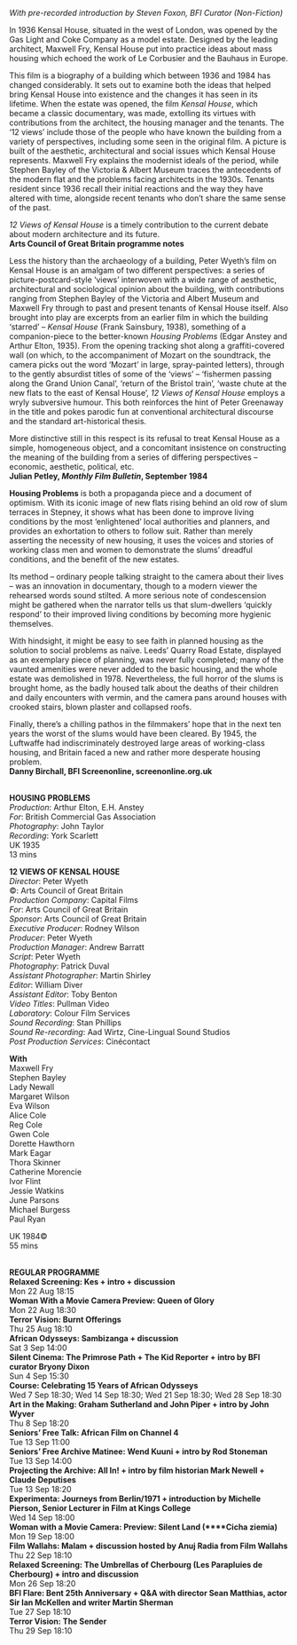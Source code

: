 

_With pre-recorded introduction by Steven Foxon, BFI Curator (Non-Fiction)_

In 1936 Kensal House, situated in the west of London, was opened by the  
Gas Light and Coke Company as a model estate. Designed by the leading architect, Maxwell Fry, Kensal House put into practice ideas about mass housing which echoed the work of Le Corbusier and the Bauhaus in Europe.

This film is a biography of a building which between 1936 and 1984 has changed considerably. It sets out to examine both the ideas that helped bring Kensal House into existence and the changes it has seen in its lifetime.  When the estate was opened, the film _Kensal House_, which became a classic documentary, was made, extolling its virtues with contributions from the architect, the housing manager and the tenants. The ‘12 views’ include those of the people who have known the building from a variety of perspectives, including some seen in the original film. A picture is built of the aesthetic, architectural and social issues which Kensal House represents. Maxwell Fry explains the modernist ideals of the period, while Stephen Bayley of the Victoria & Albert Museum traces the antecedents of the modern flat and the problems facing architects in the 1930s. Tenants resident since 1936 recall their initial reactions and the way they have altered with time, alongside recent tenants who don’t share the same sense of the past.

_12 Views of Kensal House_ is a timely contribution to the current debate about modern architecture and its future.  
**Arts Council of Great Britain programme notes**

Less the history than the archaeology of a building, Peter Wyeth’s film on Kensal House is an amalgam of two different perspectives: a series of picture-postcard-style ‘views’ interwoven with a wide range of aesthetic, architectural and sociological opinion about the building, with contributions ranging from Stephen Bayley of the Victoria and Albert Museum and Maxwell Fry through to past and present tenants of Kensal House itself. Also brought into play are excerpts from an earlier film in which the building ‘starred’ – _Kensal House_ (Frank Sainsbury, 1938), something of a companion-piece to the better-known _Housing Problems_ (Edgar Anstey and Arthur Elton, 1935). From the opening tracking shot along a graffiti-covered wall (on which, to the accompaniment of Mozart on the soundtrack, the camera picks out the word ‘Mozart’ in large, spray-painted letters), through to the gently absurdist titles of some of the ‘views’ – ‘fishermen passing along the Grand Union Canal’, ‘return of the Bristol train’, ‘waste chute at the new flats to the east of Kensal House’,  _12 Views of Kensal House_ employs a wryly subversive humour. This both reinforces the hint of Peter Greenaway in the title and pokes parodic fun at conventional architectural discourse and the standard art-historical thesis.

More distinctive still in this respect is its refusal to treat Kensal House as a simple, homogeneous object, and a concomitant insistence on constructing the meaning of the building from a series of differing perspectives – economic, aesthetic, political, etc.  
**Julian Petley, _Monthly Film Bulletin_, September 1984**

**Housing Problems** is both a propaganda piece and a document of optimism. With its iconic image of new flats rising behind an old row of slum terraces in Stepney, it shows what has been done to improve living conditions by the most ‘enlightened’ local authorities and planners, and provides an exhortation to others to follow suit. Rather than merely asserting the necessity of new housing, it uses the voices and stories of working class men and women to demonstrate the slums’ dreadful conditions, and the benefit of the new estates.

Its method – ordinary people talking straight to the camera about their lives – was an innovation in documentary, though to a modern viewer the rehearsed words sound stilted. A more serious note of condescension might be gathered when the narrator tells us that slum-dwellers ‘quickly respond’ to their improved living conditions by becoming more hygienic themselves.

With hindsight, it might be easy to see faith in planned housing as the solution to social problems as naïve. Leeds’ Quarry Road Estate, displayed as an exemplary piece of planning, was never fully completed; many of the vaunted amenities were never added to the basic housing, and the whole estate was demolished in 1978. Nevertheless, the full horror of the slums is brought home, as the badly housed talk about the deaths of their children and daily encounters with vermin, and the camera pans around houses with crooked stairs, blown plaster and collapsed roofs.

Finally, there’s a chilling pathos in the filmmakers’ hope that in the next ten years the worst of the slums would have been cleared. By 1945, the Luftwaffe had indiscriminately destroyed large areas of working-class housing, and Britain faced a new and rather more desperate housing problem.  
**Danny Birchall, BFI Screenonline, screenonline.org.uk**
<br><br>

**HOUSING PROBLEMS**<br>
_Production_: Arthur Elton, E.H. Anstey  
_For_: British Commercial Gas Association  
_Photography_: John Taylor  
_Recording_: York Scarlett  
UK 1935  
13 mins

**12 VIEWS OF KENSAL HOUSE**  
_Director_: Peter Wyeth  
©: Arts Council of Great Britain  
_Production Company_: Capital Films  
_For_: Arts Council of Great Britain  
_Sponsor_: Arts Council of Great Britain  
_Executive Producer_: Rodney Wilson  
_Producer_: Peter Wyeth  
_Production Manager_: Andrew Barratt  
_Script_: Peter Wyeth  
_Photography_: Patrick Duval  
_Assistant Photographer_: Martin Shirley  
_Editor_: William Diver  
_Assistant Editor_: Toby Benton  
_Video Titles_: Pullman Video  
_Laboratory_: Colour Film Services  
_Sound Recording_: Stan Phillips  
_Sound Re-recording_: Aad Wirtz,  Cine-Lingual Sound Studios  
_Post Production Services_: Cinécontact

**With**  
Maxwell Fry  
Stephen Bayley  
Lady Newall  
Margaret Wilson  
Eva Wilson  
Alice Cole  
Reg Cole  
Gwen Cole  
Dorette Hawthorn  
Mark Eagar  
Thora Skinner  
Catherine Morencie  
Ivor Flint  
Jessie Watkins  
June Parsons  
Michael Burgess  
Paul Ryan

UK 1984©  
55 mins
<br><br>

**REGULAR PROGRAMME**<br>
**Relaxed Screening: Kes + intro + discussion**<br>
Mon 22 Aug 18:15<br>
**Woman With a Movie Camera Preview:  Queen of Glory**<br>
Mon 22 Aug 18:30<br>
**Terror Vision: Burnt Offerings**<br>
Thu 25 Aug 18:10<br>
**African Odysseys: Sambizanga + discussion**<br>
Sat 3 Sep 14:00<br>
**Silent Cinema: The Primrose Path + The Kid Reporter + intro by BFI curator Bryony Dixon**<br>
Sun 4 Sep 15:30<br>
**Course: Celebrating 15 Years of  African Odysseys**<br>
Wed 7 Sep 18:30; Wed 14 Sep 18:30;  Wed 21 Sep 18:30; Wed 28 Sep 18:30<br>
**Art in the Making: Graham Sutherland and  John Piper + intro by John Wyver**<br>
Thu 8 Sep 18:20<br>
**Seniors’ Free Talk: African Film on Channel 4**<br>
Tue 13 Sep 11:00<br>
**Seniors’ Free Archive Matinee: Wend Kuuni  + intro by Rod Stoneman**<br>
Tue 13 Sep 14:00<br>
**Projecting the Archive: All In! + intro by film historian Mark Newell + Claude Deputises**<br>
Tue 13 Sep 18:20<br>
**Experimenta: Journeys from Berlin/1971 + introduction by Michelle Pierson, Senior Lecturer in Film at Kings College**<br>
Wed 14 Sep 18:00<br>
**Woman with a Movie Camera: Preview:  Silent Land (****Cicha ziemia)**<br>
Mon 19 Sep 18:00<br>
**Film Wallahs: Malam + discussion hosted by Anuj Radia from Film Wallahs**<br>
Thu 22 Sep 18:10<br>
**Relaxed Screening: The Umbrellas of Cherbourg (Les Parapluies de Cherbourg) + intro and discussion**<br>
Mon 26 Sep 18:20<br>
**BFI Flare: Bent 25th Anniversary + Q&A with director Sean Matthias, actor Sir Ian McKellen and writer Martin Sherman**<br>
Tue 27 Sep 18:10<br>
**Terror Vision: The Sender**<br>
Thu 29 Sep 18:10<br>
<br>
<!--stackedit_data:
eyJoaXN0b3J5IjpbMTEyNjE1NTg3MV19
-->